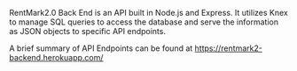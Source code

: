 RentMark2.0 Back End is an API built in Node.js and Express. It utilizes Knex to manage SQL queries to access the database and serve the information as JSON objects to specific API endpoints.

A brief summary of API Endpoints can be found at https://rentmark2-backend.herokuapp.com/
